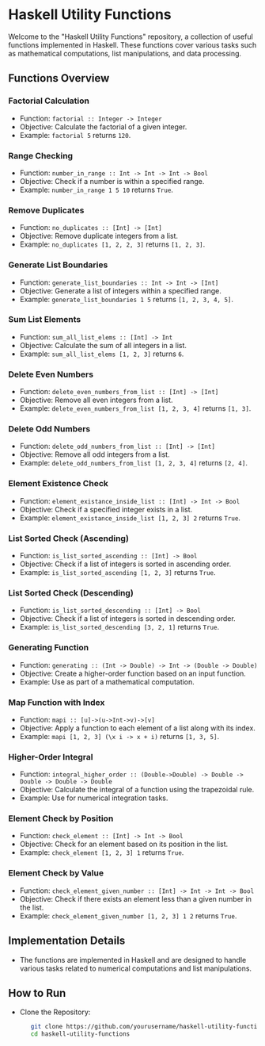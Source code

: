 # Haskell Utility Functions

Welcome to the "Haskell Utility Functions" repository, a collection of useful functions implemented in Haskell. These functions cover various tasks such as mathematical computations, list manipulations, and data processing.

## Functions Overview

### Factorial Calculation
- Function: `factorial :: Integer -> Integer`
- Objective: Calculate the factorial of a given integer.  
- Example: `factorial 5` returns `120`.

### Range Checking
- Function: `number_in_range :: Int -> Int -> Int -> Bool`  
- Objective: Check if a number is within a specified range.  
- Example: `number_in_range 1 5 10` returns `True`.

### Remove Duplicates
- Function: `no_duplicates :: [Int] -> [Int]`  
- Objective: Remove duplicate integers from a list.  
- Example: `no_duplicates [1, 2, 2, 3]` returns `[1, 2, 3]`.

### Generate List Boundaries
- Function: `generate_list_boundaries :: Int -> Int -> [Int]`  
- Objective: Generate a list of integers within a specified range.  
- Example: `generate_list_boundaries 1 5` returns `[1, 2, 3, 4, 5]`.

### Sum List Elements
- Function: `sum_all_list_elems :: [Int] -> Int`  
- Objective: Calculate the sum of all integers in a list.  
- Example: `sum_all_list_elems [1, 2, 3]` returns `6`.

### Delete Even Numbers
- Function: `delete_even_numbers_from_list :: [Int] -> [Int]`  
- Objective: Remove all even integers from a list.  
- Example: `delete_even_numbers_from_list [1, 2, 3, 4]` returns `[1, 3]`.

### Delete Odd Numbers
- Function: `delete_odd_numbers_from_list :: [Int] -> [Int]`  
- Objective: Remove all odd integers from a list.  
- Example: `delete_odd_numbers_from_list [1, 2, 3, 4]` returns `[2, 4]`.

### Element Existence Check
- Function: `element_existance_inside_list :: [Int] -> Int -> Bool`  
- Objective: Check if a specified integer exists in a list.  
- Example: `element_existance_inside_list [1, 2, 3] 2` returns `True`.

### List Sorted Check (Ascending)
- Function: `is_list_sorted_ascending :: [Int] -> Bool`  
- Objective: Check if a list of integers is sorted in ascending order.  
- Example: `is_list_sorted_ascending [1, 2, 3]` returns `True`.

### List Sorted Check (Descending)
- Function: `is_list_sorted_descending :: [Int] -> Bool`
- Objective: Check if a list of integers is sorted in descending order.
- Example: `is_list_sorted_descending [3, 2, 1]` returns `True`.

### Generating Function
- Function: `generating :: (Int -> Double) -> Int -> (Double -> Double)`  
- Objective: Create a higher-order function based on an input function.  
- Example: Use as part of a mathematical computation.

### Map Function with Index
- Function: `mapi :: [u]->(u->Int->v)->[v]`  
- Objective: Apply a function to each element of a list along with its index.  
- Example: `mapi [1, 2, 3] (\x i -> x + i)` returns `[1, 3, 5]`.

### Higher-Order Integral
- Function: `integral_higher_order :: (Double->Double) -> Double -> Double -> Double -> Double`  
- Objective: Calculate the integral of a function using the trapezoidal rule.  
- Example: Use for numerical integration tasks.

### Element Check by Position
- Function: `check_element :: [Int] -> Int -> Bool`  
- Objective: Check for an element based on its position in the list.  
- Example: `check_element [1, 2, 3] 1` returns `True`.

### Element Check by Value
- Function: `check_element_given_number :: [Int] -> Int -> Int -> Bool`
- Objective: Check if there exists an element less than a given number in the list.  
- Example: `check_element_given_number [1, 2, 3] 1 2` returns `True`.

## Implementation Details
- The functions are implemented in Haskell and are designed to handle various tasks related to numerical computations and list manipulations.

## How to Run
- Clone the Repository:
  ```bash
     git clone https://github.com/yourusername/haskell-utility-functions.git
     cd haskell-utility-functions
